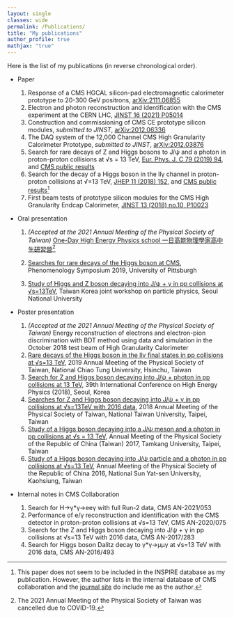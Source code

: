 ```yaml
---
layout: single
classes: wide
permalink: /Publications/
title: "My publications"
author_profile: true
mathjax: "true"
---
```


Here is the list of my publications (in reverse chronological order).

- Paper
  1. Response of a CMS HGCAL silicon-pad electromagnetic calorimeter prototype to 20-300 GeV positrons, [arXiv:2111.06855](https://arxiv.org/abs/2111.06855v2)
  2. Electron and photon reconstruction and identification with the CMS experiment at the CERN LHC, [JINST 16 (2021) P05014](https://iopscience.iop.org/article/10.1088/1748-0221/16/05/P05014)
  3. Construction and commissioning of CMS CE prototype silicon modules, _submitted to JINST_, [arXiv:2012.06336](https://arxiv.org/abs/2012.06336v1)
  4. The DAQ system of the 12,000 Channel CMS High Granularity Calorimeter Prototype, _submitted to JINST_, [arXiv:2012.03876](https://arxiv.org/abs/2012.03876v2)
  5. Search for rare decays of Z and Higgs bosons to J/&psi; and a photon in proton-proton collisions at &radic;s = 13 TeV, [Eur. Phys. J. C 79 (2019) 94](https://link.springer.com/article/10.1140%2Fepjc%2Fs10052-019-6562-5), and [CMS public results](http://cms-results.web.cern.ch/cms-results/public-results/publications/SMP-17-012/index.html)
  6. Search for the decay of a Higgs boson in the ll&gamma; channel in proton-proton collisions at &radic;=13 TeV, [JHEP 11 (2018) 152](https://link.springer.com/article/10.1007/JHEP11(2018)152), and [CMS public results](http://cms-results.web.cern.ch/cms-results/public-results/publications/HIG-17-007/index.html)[^1]
  7. First beam tests of prototype silicon modules for the CMS High Granularity Endcap Calorimeter, [JINST 13 (2018) no.10, P10023](http://iopscience.iop.org/article/10.1088/1748-0221/13/10/P10023/meta)

  [^1]: This paper does not seem to be included in the INSPIRE database as my publication. However, the author lists in the internal database of CMS collaboration and the [journal site](https://link.springer.com/article/10.1007/JHEP11(2018)152) do include me as the author.

- Oral presentation

  1. _(Accepted at the 2021 Annual Meeting of the Physical Society of Taiwan)_ [One-Day High Energy Physics school 一日高能物理學家高中生研習營](https://hrjheng.github.io/pdfs/TPS2021-OnedayHEP-proceeding.pdf)[^2]

  2. <a href="https://hrjheng.github.io/pdfs/Pheno2019-CMSRareDecays.pdf" target="_blank">Searches for rare decays of the Higgs boson at CMS</a>, Phenomenology Symposium 2019, University of Pittsburgh

  3. [Study of Higgs and Z boson decaying into J/&psi; + &gamma; in pp collisions at &radic;s=13TeV](https://hrjheng.github.io/pdfs/Korea_Diboson_20170915.pdf), Taiwan Korea joint workshop on particle physics, Seoul National University

  [^2]: The 2021 Annual Meeting of the Physical Society of Taiwan was cancelled due to COVID-19.

- Poster presentation
  1. _(Accepted at the 2021 Annual Meeting of the Physical Society of Taiwan)_ Energy reconstruction of electrons and electron-pion discrimination with BDT method using data and simulation in the October 2018 test beam of High Granularity Calorimeter
  2. <a href="https://hrjheng.github.io/pdfs/Poster_TPS2019.pdf" target="_blank">Rare decays of the Higgs boson in the ll&gamma; final states in pp collisions at &radic;s=13 TeV</a>, 2019 Annual Meeting of the Physical Society of Taiwan, National Chiao Tung University, Hsinchu, Taiwan
  3. <a href="https://hrjheng.github.io/pdfs/Poster_ICHEP.pdf" target="_blank">Search for Z and Higgs boson decaying into J/&psi; + photon in pp collisions at 13 TeV</a>, 39th International Conference on High Energy Physics (2018), Seoul, Korea
  4. <a href="https://hrjheng.github.io/pdfs/PosterFinal_HaoRen.pdf" target="_blank">Searches for Z and Higgs boson decaying into J/&psi; + &gamma; in pp collisions at &radic;s=13TeV with 2016 data</a>, 2018 Annual Meeting of the Physical Society of Taiwan, National Taiwan University, Taipei, Taiwan
  5. <a href="https://hrjheng.github.io/pdfs/Poster.pdf" target="_blank">Study of a Higgs boson decaying into a J/&psi; meson and a photon in pp collisions at &radic;s = 13 TeV</a>, Annual Meeting of the Physical Society of the Republic of China (Taiwan) 2017, Tamkang University, Taipei, Taiwan
  6. <a href="https://hrjheng.github.io/pdfs/PSROC_poster2ed.pdf" target="_blank">Study of a Higgs boson decaying into J/&psi; particle and a photon in pp collisions at &radic;s=13 TeV</a>, Annual Meeting of the Physical Society of the Republic of China 2016, National Sun Yat-sen University, Kaohsiung, Taiwan

- Internal notes in CMS Collaboration
  1. Search for H&rarr;&gamma;*&gamma;&rarr;ee&gamma; with full Run-2 data, CMS AN-2021/053
  2. Performance of e/&gamma; reconstruction and identification with the CMS detector in proton-proton collisions at &radic;s=13 TeV, CMS AN-2020/075
  3. Search for the Z and Higgs boson decaying into J/&psi; + &gamma; in pp collisions at &radic;s=13 TeV with 2016 data, CMS AN-2017/283
  4. Search for Higgs boson Dalitz decay to &gamma;*&gamma;&rarr;&mu;&mu;&gamma; at &radic;s=13 TeV with 2016 data, CMS AN-2016/493